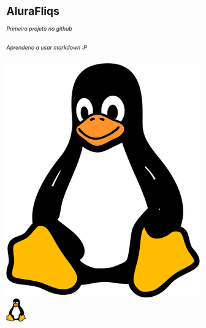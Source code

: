 # AluraFliqs

###### Primeiro projeto no github
###### Aprendeno a usar markdown :P
![tux gordinho](tux.png)
<img src="tux.png" alt="tutututux" width="50"/>